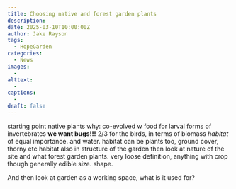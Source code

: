 ```yaml
---
title: Choosing native and forest garden plants
description: 
date: 2025-03-10T10:00:00Z
author: Jake Rayson 
tags: 
  - HopeGarden
categories: 
  - News
images:
  - 
alttext: 
  - 
captions: 
  - 
draft: false
---
```


starting point native plants
why: co-evolved w
food for larval forms of invertebrates
**we want bugs!!!**
2/3 for the birds, in terms of biomass
*habitat* of equal importance. and water. habitat can be plants too, ground cover, thorny etc
habitat also in structure of the garden
then look at nature of the site and what forest garden plants. very loose definition, anything with  crop though generally edible
size. shape.

And then look at garden as a working space, what is it used for?
